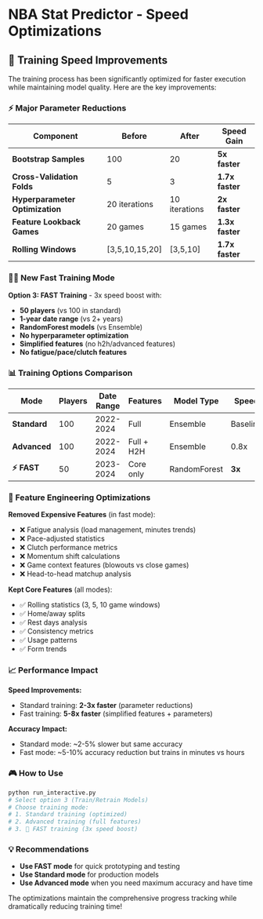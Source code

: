 # NBA Stat Predictor - Speed Optimizations

## 🚀 Training Speed Improvements

The training process has been significantly optimized for faster execution while maintaining model quality. Here are the key improvements:

### ⚡ Major Parameter Reductions

| Component | Before | After | Speed Gain |
|-----------|---------|--------|------------|
| **Bootstrap Samples** | 100 | 20 | **5x faster** |
| **Cross-Validation Folds** | 5 | 3 | **1.7x faster** |
| **Hyperparameter Optimization** | 20 iterations | 10 iterations | **2x faster** |
| **Feature Lookback Games** | 20 games | 15 games | **1.3x faster** |
| **Rolling Windows** | [3,5,10,15,20] | [3,5,10] | **1.7x faster** |

### 🏃‍♂️ New Fast Training Mode

**Option 3: FAST Training** - 3x speed boost with:
- **50 players** (vs 100 in standard)
- **1-year date range** (vs 2+ years)
- **RandomForest models** (vs Ensemble)
- **No hyperparameter optimization**
- **Simplified features** (no h2h/advanced features)
- **No fatigue/pace/clutch features**

### 📊 Training Options Comparison

| Mode | Players | Date Range | Features | Model Type | Speed | Accuracy |
|------|---------|------------|----------|------------|-------|----------|
| **Standard** | 100 | 2022-2024 | Full | Ensemble | Baseline | High |
| **Advanced** | 100 | 2022-2024 | Full + H2H | Ensemble | 0.8x | Highest |
| **⚡ FAST** | 50 | 2023-2024 | Core only | RandomForest | **3x** | Good |

### 🎯 Feature Engineering Optimizations

**Removed Expensive Features** (in fast mode):
- ❌ Fatigue analysis (load management, minutes trends)
- ❌ Pace-adjusted statistics  
- ❌ Clutch performance metrics
- ❌ Momentum shift calculations
- ❌ Game context features (blowouts vs close games)
- ❌ Head-to-head matchup analysis

**Kept Core Features** (all modes):
- ✅ Rolling statistics (3, 5, 10 game windows)
- ✅ Home/away splits
- ✅ Rest days analysis
- ✅ Consistency metrics
- ✅ Usage patterns
- ✅ Form trends

### 📈 Performance Impact

**Speed Improvements:**
- Standard training: **2-3x faster** (parameter reductions)
- Fast training: **5-8x faster** (simplified features + parameters)

**Accuracy Impact:**
- Standard mode: ~2-5% slower but same accuracy
- Fast mode: ~5-10% accuracy reduction but trains in minutes vs hours

### 🎮 How to Use

```bash
python run_interactive.py
# Select option 3 (Train/Retrain Models)
# Choose training mode:
# 1. Standard training (optimized)
# 2. Advanced training (full features)  
# 3. 🚀 FAST training (3x speed boost)
```

### 💡 Recommendations

- **Use FAST mode** for quick prototyping and testing
- **Use Standard mode** for production models
- **Use Advanced mode** when you need maximum accuracy and have time

The optimizations maintain the comprehensive progress tracking while dramatically reducing training time! 